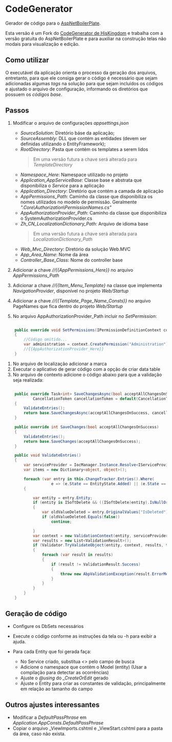 # CodeGenerator

Gerador de código para o [AspNetBoilerPlate](http://aspnetboilerplate.com).

Esta versão é um Fork do [CodeGenerator de HisKingdom](https://github.com/HisKingdom/CodeGenerator)  e trabalha com a versão gratuita do AspNetBoilerPlate e para auxiliar na construção telas não modais para visualização e edição.

## Como utilizar 

O executável da aplicação orienta o processo da geração dos arquivos, entretanto, para que ele consiga gerar o código é necessário que sejam adicionadas algumas *tags* na solução para que sejam incluídos os códigos e ajustado o arquivo de configuração, informando os diretórios que possuem os *códigos base*.

## Passos

 1. Modificar o arquivo de configurações *appsettings.json*
	
	- *SourceSolution*: Diretório báse da aplicação;
	- *SourceAssembly*: DLL que contém as entidades (devem ser definidas utilizando o EntityFramework);
	- *RootDirectory*: Pasta que contém os templates a serem lidos
		> Em uma versão futura a chave será alterada para *TemplateDirectory*
	- *Namespace_Here*: Namespace utilizado no projeto
	- *Application_AppServiceBase*: Classe base e abstrata que disponibiliza o *Service* para a aplicação
	- *Application_Directory*: Diretório que contém a camada de aplicação
	- *AppPermissions_Path*: Caminho da classe que disponibiliza os nomes utilizados no modelo de permissão. Geralmente _"<Namespace>.Core\\Authorization\\PermissionNames.cs"_
	- *AppAuthorizationProvider_Path*: Caminho da classe que disponibiliza o SystemAuthorizationProvider.cs
	- *Zh_CN_LocalizationDictionary_Path*: Arquivo de idioma base
		> Em uma versão futura a chave será alterada para *LocalizationDictionary_Path*
	- *Web_Mvc_Directory*: Diretório da solução Web.MVC
	- *App_Area_Name*: Nome da área
	- *Controller_Base_Class*: Nome do controller base

 1. Adicionar a chave *//{{AppPermissions_Here}}* no arquivo *AppPermissions_Path* 
 1. Adicionar a chave *//{{Item_Menu_Template}* na classe que implementa *NavigationProvider*, disponível no projeto *Web/Startup*
 1. Adicionar a chave *//{{Template_Page_Name_Consts}}* no arquivo PageNames que fica dentro do projeto *Web/Startup*
 1. No arquivo AppAuthorizationProvider_Path incluir no *SetPermission*:
 
	
```csharp

	public override void SetPermissions(IPermissionDefinitionContext context)
	{
		//Código omitido...
		var administration = context.CreatePermission("Administration");
		//{{AppAuthorizationProvider_Here}}
	}
```

 1. No arquivo de localização adicionar a marca *<!--LocalizationDictionary_Here-->*
 1. Executar o aplicativo de gerar código com a opção de criar data table
 1. No arquivo de contexto adicione o código abaixo para que a validação seja realizada:

```csharp

	public override Task<int> SaveChangesAsync(bool acceptAllChangesOnSuccess, 
			CancellationToken cancellationToken = default(CancellationToken))
	{
		ValidateEntries();
		return base.SaveChangesAsync(acceptAllChangesOnSuccess, cancellationToken);
	}

	public override int SaveChanges(bool acceptAllChangesOnSuccess)
	{
		ValidateEntries();
		return base.SaveChanges(acceptAllChangesOnSuccess);
	}

	public void ValidateEntries()
	{
		var serviceProvider = IocManager.Instance.Resolve<IServiceProvider>();
		var items = new Dictionary<object, object>();

		foreach (var entry in this.ChangeTracker.Entries().Where(
					e => (e.State == EntityState.Added) || (e.State == EntityState.Modified)))
		{

			var entity = entry.Entity;
			if (entity is ISoftDelete && ((ISoftDelete)entity).IsNullOrDeleted())
			{
				var oldValueDeleted = entry.OriginalValues["IsDeleted"];
				if (oldValueDeleted.Equals(false))
					continue;

			}
			var context = new ValidationContext(entity, serviceProvider, items);
			var results = new List<ValidationResult>();
			if (Validator.TryValidateObject(entity, context, results, true) == false)
			{
				foreach (var result in results)
				{
					if (result != ValidationResult.Success)
					{
						throw new AbpValidationException(result.ErrorMessage);
					}
				}
			}
		}
	}
```

 

 
 
## Geração de código

* Configure os DbSets necessários
* Execute o código conforme as instruções da tela ou -h para exibir a ajuda. 
* Para cada Entity que foi gerada faça:

   - No Service criado, substitua *<<ChangeThisPropertyField>>* pelo campo de busca
   - Adicione o namespace que contém o Model (entity) (Usar a compilação para detectar as ocorrências)
   - Ajuste o *@using* do *_CreateOrEdit* gerado
   - Ajuste o Entity para criar as constantes de validação, principalmente em relação ao tamanho do campo
  
 
## Outros ajustes interessantes

- Modificar a *DefaultPassPhrase* em *Application.AppConsts.DefaultPassPhrase*
- Copiar o arquivo _ViewImports.cshtml e _ViewStart.cshtml para a pasta da área, caso não exista.